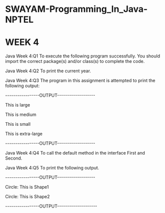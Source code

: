 # SWAYAM-Programming_In_Java-NPTEL


# WEEK 4
Java Week 4:Q1 To execute the following program successfully. You should import the correct package(s) and/or class(s) to complete the code.

Java Week 4:Q2 To print the current year.

Java Week 4:Q3 The program in this assignment is attempted to print the following output:

-----------------OUTPUT-------------------

This is large

This is medium

This is small

This is extra-large

-----------------OUTPUT-------------------

Java Week 4:Q4 To call the default method in the interface First and Second.

Java Week 4:Q5 To print the following output.

-----------------OUTPUT-------------------

Circle: This is Shape1

Circle: This is Shape2

-----------------OUTPUT--------------------
